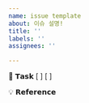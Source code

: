 ```yaml
---
name: issue template
about: 이슈 설명!
title: ''
labels: ''
assignees: ''

---
```


📌 𝗧𝗮𝘀𝗸
[ ]
[ ]

💡 𝗥𝗲𝗳𝗲𝗿𝗲𝗻𝗰𝗲
